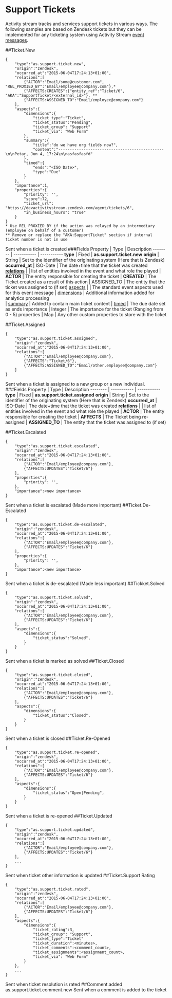 # Support Tickets
Activity stream tracks and services support tickets in various ways.
The following samples are based on Zendesk tickets but they can be implemented for any ticketing system using Activity Stream [event messages](/as-api.html#introduction-to-events).

##Ticket.New
```shell
{
    "type":"as.support.ticket.new",
    "origin":"zendesk",
    "occurred_at":"2015-06-04T17:24:13+01:00",
    "relations":[
        {"ACTOR":"Email/some@customer.com", "REL_PROXIED_BY":"Email/employee@company.com"},*
        {"AFFECTS:CREATES":{"entity_ref":"Ticket/6", "AKA":"SupportTicket/<external_id>"}, **
        {"AFFECTS:ASSIGNED_TO":"Email/employee@company.com"}
    ],
    "aspects":{
        "dimensions":{
            "ticket_type":"Ticket",
            "ticket_status":"Pending",
            "ticket_group": "Support"
            "ticket_via": "Web Form"
        },
        "summary":{
            "title":"do we have org fields now?",
            "content":"----------------------------------------------\n\nPetar, Jun 4, 17:24\n\nasfasfasfd"
        },
        "timed":{
            "ends":"<ISO Date>",
            "type":"Due"
        }
    },
    "importance":1,
    "properties":{
        "priority": '',
        "score":72,
        "ticket_url": "https://devactivitystream.zendesk.com/agent/tickets/6",
        "in_business_hours": "true"
    }
}
* Use REL_PROXIED_BY if the action was relayed by an intermediary (employee on behalf of a customer) 
** Remove or replace the "AKA:SupportTicket" section if internal ticket number is not in use
```
Sent when a ticket is created
###Fields
Property | Type | Description
-------- | ----------- | -----------
**type** | Fixed | **as.support.ticket.new**
**origin** | String | Set to the identifier of the originating system (Here that is Zendesk)
**occurred_at** | ISO-Date | The date+time that the ticket was created 
**[relations](/as-api.html#event-relations)** | | list of entities involved in the event and what role the played
 | **ACTOR** | The entity responsible for creating the ticket
 | **CREATED** | The Ticket created as a result of this action
 | ASSIGNED_TO | The entity that the ticket was assigned to (if set)
[aspects](/as-api.html#aspects) | | The standard event aspects used for this event message
 | [dimensions](/as-api.html#dimensions-metricsfacts) | Additional information added for analytics processing  
 | [summary](/as-api.html#summary) | Added to contain main ticket content 
 | [timed](/as-api.html#timed) | The due date set as ends 
importance | Integer | The importance for the ticket (Ranging from 0 - 5)
properties | Map | Any other custom  properties to store with the ticket 

##Ticket.Assigned
```shell
{
    "type":"as.support.ticket.assigned",
    "origin":"zendesk",
    "occurred_at":"2015-06-04T17:24:13+01:00",
    "relations":[
        {"ACTOR":"Email/employee@company.com"},
        {"AFFECTS":"Ticket/6"},
        {"AFFECTS:ASSIGNED_TO":"Email/other.employee@company.com"}
    ]
}
```
Sent when a ticket is assigned to a new group or a new individual.
###Fields
Property | Type | Description
-------- | ----------- | -----------
**type** | Fixed | **as.support.ticket.assigned**
**origin** | String | Set to the identifier of the originating system (Here that is Zendesk)
**occurred_at** | ISO-Date | The date+time that the ticket was created 
**[relations](/as-api.html#event-relations)** | | list of entities involved in the event and what role the played
 | **ACTOR** | The entity responsible for creating the ticket
 | **AFFECTS** | The Ticket being re-assigned
 | **ASSIGNED_TO** | The entity that the ticket was assigned to (if set)


##Ticket.Escalated
```shell
{
    "type":"as.support.ticket.escalated",
    "origin":"zendesk",
    "occurred_at":"2015-06-04T17:24:13+01:00",
    "relations":[
        {"ACTOR":"Email/employee@company.com"},
        {"AFFECTS:UPDATES":"Ticket/6"}
    ],
    "properties":{
        "priority": '',
    },
    "importance":<new importance>
}
```
Sent when a ticket is escalated (Made more important)
##Ticket.De-Escalated
```shell
{
    "type":"as.support.ticket.de-escalated",
    "origin":"zendesk",
    "occurred_at":"2015-06-04T17:24:13+01:00",
    "relations":[
        {"ACTOR":"Email/employee@company.com"},
        {"AFFECTS:UPDATES":"Ticket/6"}
    ],
    "properties":{
        "priority": '',
    },
    "importance":<new importance>
}
```
Sent when a ticket is de-escalated (Made less important)
##Tickket.Solved
```shell
{
    "type":"as.support.ticket.solved",
    "origin":"zendesk",
    "occurred_at":"2015-06-04T17:24:13+01:00",
    "relations":[
        {"ACTOR":"Email/employee@company.com"},
        {"AFFECTS:UPDATES":"Ticket/6"}
    ],
    "aspects":{
        "dimensions":{
            "ticket_status":"Solved",
        }
    }    
}
```
Sent when a ticket is marked as solved
##Ticket.Closed
```shell
{
    "type":"as.support.ticket.closed",
    "origin":"zendesk",
    "occurred_at":"2015-06-04T17:24:13+01:00",
    "relations":[
        {"ACTOR":"Email/employee@company.com"},
        {"AFFECTS:UPDATES":"Ticket/6"}
    ],
    "aspects":{
        "dimensions":{
            "ticket_status":"Closed",
        }
    }    
}
```
Sent when a ticket is closed
##Ticket.Re-Opened
```shell
{
    "type":"as.support.ticket.re-opened",
    "origin":"zendesk",
    "occurred_at":"2015-06-04T17:24:13+01:00",
    "relations":[
        {"ACTOR":"Email/employee@company.com"},
        {"AFFECTS:UPDATES":"Ticket/6"}
    ],
    "aspects":{
        "dimensions":{
            "ticket_status":"Open|Pending",
        }
    }    
}
```
Sent when a ticket is re-opened
##Ticket.Updated
```shell
{
    "type":"as.support.ticket.updated",
    "origin":"zendesk",
    "occurred_at":"2015-06-04T17:24:13+01:00",
    "relations":[
        {"ACTOR":"Email/employee@company.com"},
        {"AFFECTS:UPDATES":"Ticket/6"}
    ],
    ...
}
```
Sent when ticket other information is updated
##Ticket.Support Rating
```shell
{
    "type":"as.support.ticket.rated",
    "origin":"zendesk",
    "occurred_at":"2015-06-04T17:24:13+01:00",
    "relations":[
        {"ACTOR":"Email/employee@company.com"},
        {"AFFECTS:UPDATES":"Ticket/6"}
    ],
    "aspects":{
        "dimensions":{
            "ticket_rating":3,
            "ticket_group": "Support",
            "ticket_type":"Ticket"
            "ticket_duration":<minutes>,
            "ticket_comments":<comment_count>,
            "ticket_assignments":<assignment_count>,
            "ticket_via": "Web Form"
        }
    },
    ...
}
```
Sent when ticket resolution is rated
##Comment.added
as.support.ticket.comment.new
Sent when a comment is added to the ticket
